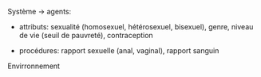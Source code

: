 Système 
-> agents:

- attributs:
sexualité (homosexuel, hétérosexuel, bisexuel), genre, niveau de vie (seuil de pauvreté), contraception 

- procédures:
rapport sexuelle (anal, vaginal), rapport sanguin

Envirronnement
